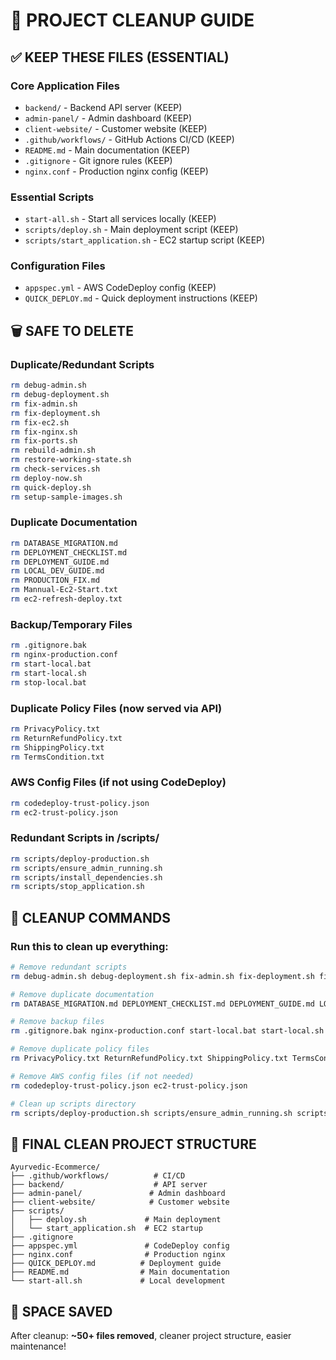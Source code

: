 # 🧹 PROJECT CLEANUP GUIDE

## ✅ KEEP THESE FILES (ESSENTIAL)

### Core Application Files
- `backend/` - Backend API server (KEEP)
- `admin-panel/` - Admin dashboard (KEEP)
- `client-website/` - Customer website (KEEP)
- `.github/workflows/` - GitHub Actions CI/CD (KEEP)
- `README.md` - Main documentation (KEEP)
- `.gitignore` - Git ignore rules (KEEP)
- `nginx.conf` - Production nginx config (KEEP)

### Essential Scripts
- `start-all.sh` - Start all services locally (KEEP)
- `scripts/deploy.sh` - Main deployment script (KEEP)
- `scripts/start_application.sh` - EC2 startup script (KEEP)

### Configuration Files
- `appspec.yml` - AWS CodeDeploy config (KEEP)
- `QUICK_DEPLOY.md` - Quick deployment instructions (KEEP)

## 🗑️ SAFE TO DELETE

### Duplicate/Redundant Scripts
```bash
rm debug-admin.sh
rm debug-deployment.sh
rm fix-admin.sh
rm fix-deployment.sh
rm fix-ec2.sh
rm fix-nginx.sh
rm fix-ports.sh
rm rebuild-admin.sh
rm restore-working-state.sh
rm check-services.sh
rm deploy-now.sh
rm quick-deploy.sh
rm setup-sample-images.sh
```

### Duplicate Documentation
```bash
rm DATABASE_MIGRATION.md
rm DEPLOYMENT_CHECKLIST.md
rm DEPLOYMENT_GUIDE.md
rm LOCAL_DEV_GUIDE.md
rm PRODUCTION_FIX.md
rm Mannual-Ec2-Start.txt
rm ec2-refresh-deploy.txt
```

### Backup/Temporary Files
```bash
rm .gitignore.bak
rm nginx-production.conf
rm start-local.bat
rm start-local.sh
rm stop-local.bat
```

### Duplicate Policy Files (now served via API)
```bash
rm PrivacyPolicy.txt
rm ReturnRefundPolicy.txt
rm ShippingPolicy.txt
rm TermsCondition.txt
```

### AWS Config Files (if not using CodeDeploy)
```bash
rm codedeploy-trust-policy.json
rm ec2-trust-policy.json
```

### Redundant Scripts in /scripts/
```bash
rm scripts/deploy-production.sh
rm scripts/ensure_admin_running.sh
rm scripts/install_dependencies.sh
rm scripts/stop_application.sh
```

## 🔧 CLEANUP COMMANDS

### Run this to clean up everything:
```bash
# Remove redundant scripts
rm debug-admin.sh debug-deployment.sh fix-admin.sh fix-deployment.sh fix-ec2.sh fix-nginx.sh fix-ports.sh rebuild-admin.sh restore-working-state.sh check-services.sh deploy-now.sh quick-deploy.sh setup-sample-images.sh

# Remove duplicate documentation
rm DATABASE_MIGRATION.md DEPLOYMENT_CHECKLIST.md DEPLOYMENT_GUIDE.md LOCAL_DEV_GUIDE.md PRODUCTION_FIX.md Mannual-Ec2-Start.txt ec2-refresh-deploy.txt

# Remove backup files
rm .gitignore.bak nginx-production.conf start-local.bat start-local.sh stop-local.bat

# Remove duplicate policy files
rm PrivacyPolicy.txt ReturnRefundPolicy.txt ShippingPolicy.txt TermsCondition.txt

# Remove AWS config files (if not needed)
rm codedeploy-trust-policy.json ec2-trust-policy.json

# Clean up scripts directory
rm scripts/deploy-production.sh scripts/ensure_admin_running.sh scripts/install_dependencies.sh scripts/stop_application.sh
```

## 📁 FINAL CLEAN PROJECT STRUCTURE

```
Ayurvedic-Ecommerce/
├── .github/workflows/          # CI/CD
├── backend/                    # API server
├── admin-panel/               # Admin dashboard
├── client-website/            # Customer website
├── scripts/
│   ├── deploy.sh             # Main deployment
│   └── start_application.sh  # EC2 startup
├── .gitignore
├── appspec.yml               # CodeDeploy config
├── nginx.conf                # Production nginx
├── QUICK_DEPLOY.md          # Deployment guide
├── README.md                # Main documentation
└── start-all.sh             # Local development
```

## 💾 SPACE SAVED
After cleanup: **~50+ files removed**, cleaner project structure, easier maintenance!